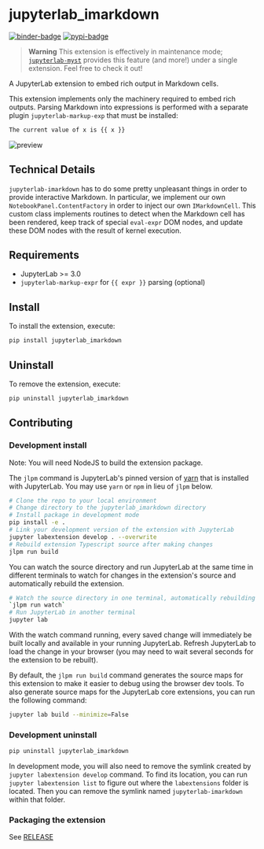 # jupyterlab_imarkdown

[![binder-badge][]][binder] [![pypi-badge][]][pypi]

[binder-badge]: https://mybinder.org/badge_logo.svg
[binder]: https://mybinder.org/v2/gh/agoose77/jupyterlab-imarkdown.git/master?urlpath=lab
[pypi-badge]: https://img.shields.io/pypi/v/jupyterlab-imarkdown
[pypi]: https://pypi.org/project/jupyterlab-imarkdown

> **Warning**
> This extension is effectively in maintenance mode; [`jupyterlab-myst`](https://github.com/executablebooks/jupyterlab-myst) provides this feature (and more!) under a single extension. Feel free to check it out!

A JupyterLab extension to embed rich output in Markdown cells.

This extension implements only the machinery required to embed rich outputs. Parsing Markdown into expressions is performed with a separate plugin `jupyterlab-markup-exp` that must be installed:
```markdown
The current value of x is {{ x }}
```

![preview](https://user-images.githubusercontent.com/1248413/133160417-95dfd03f-c0d5-43a3-8e1c-f3ae75949a8b.gif)

## Technical Details

`jupyterlab-imarkdown` has to do some pretty unpleasant things in order to provide interactive Markdown. 
In particular, we implement our own `NotebookPanel.ContentFactory` in order to inject our own `IMarkdownCell`. 
This custom class implements routines to detect when the Markdown cell has been rendered, keep track of special `eval-expr` DOM nodes, 
and update these DOM nodes with the result of kernel execution.


## Requirements

- JupyterLab >= 3.0
- `jupyterlab-markup-expr` for `{{ expr }}` parsing (optional)

## Install

To install the extension, execute:

```bash
pip install jupyterlab_imarkdown
```

## Uninstall

To remove the extension, execute:

```bash
pip uninstall jupyterlab_imarkdown
```

## Contributing

### Development install

Note: You will need NodeJS to build the extension package.

The `jlpm` command is JupyterLab's pinned version of
[yarn](https://yarnpkg.com/) that is installed with JupyterLab. You may use
`yarn` or `npm` in lieu of `jlpm` below.

```bash
# Clone the repo to your local environment
# Change directory to the jupyterlab_imarkdown directory
# Install package in development mode
pip install -e .
# Link your development version of the extension with JupyterLab
jupyter labextension develop . --overwrite
# Rebuild extension Typescript source after making changes
jlpm run build
```

You can watch the source directory and run JupyterLab at the same time in different terminals to watch for changes in the extension's source and automatically rebuild the extension.

```bash
# Watch the source directory in one terminal, automatically rebuilding when needed
`jlpm run watch`
# Run JupyterLab in another terminal
jupyter lab
```

With the watch command running, every saved change will immediately be built locally and available in your running JupyterLab. Refresh JupyterLab to load the change in your browser (you may need to wait several seconds for the extension to be rebuilt).

By default, the `jlpm run build` command generates the source maps for this extension to make it easier to debug using the browser dev tools. To also generate source maps for the JupyterLab core extensions, you can run the following command:

```bash
jupyter lab build --minimize=False
```

### Development uninstall

```bash
pip uninstall jupyterlab_imarkdown
```

In development mode, you will also need to remove the symlink created by `jupyter labextension develop`
command. To find its location, you can run `jupyter labextension list` to figure out where the `labextensions`
folder is located. Then you can remove the symlink named `jupyterlab-imarkdown` within that folder.

### Packaging the extension

See [RELEASE](RELEASE.md)
